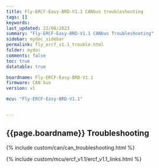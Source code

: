 ```yaml
---
title: Fly-ERCF-Easy-BRD-V1.1 CANbus troubleshooting
tags: []
keywords: 
last_updated: 22/08/2023
summary: "Fly-ERCF-Easy-BRD-V1.1 CANbus Troubleshooting"
sidebar: mydoc_sidebar
permalink: fly_ercf_v1.1_trouble.html
folder: mydoc
comments: false
toc: true
datatable: true

boardname: Fly-ERCF-Easy-BRD-V1.1
firmware: CAN bus
version: v1

mcu: "Fly-ERCF-Easy-BRD-V1.1"


---
```


## {{page.boardname}} Troubleshooting

{% include custom/can/can_troubleshooting.html %}

{% include custom/mcu/ercf_v1.1/ercf_v1.1_links.html %}
